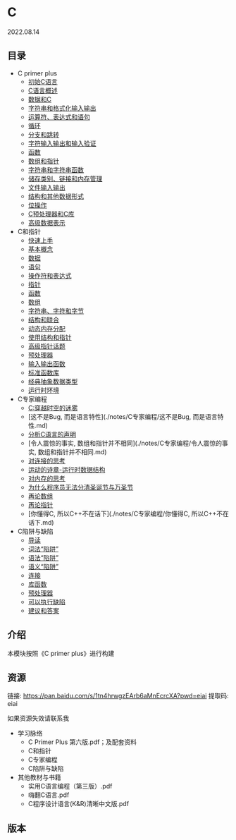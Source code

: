 # C
2022.08.14
## 目录
* C primer plus
  * [初始C语言](./notes/CPP/初始C语言.md)
  * [C语言概述](./notes/CPP/C语言概述.md)
  * [数据和C](./notes/CPP/数据和C.md)
  * [字符串和格式化输入输出](./notes/CPP/字符串和格式化输入输出.md)
  * [运算符、表达式和语句](./notes/CPP/运算符、表达式和语句.md)
  * [循环](./notes/CPP/循环.md)
  * [分支和跳转](./notes/CPP/分支和跳转.md)
  * [字符输入输出和输入验证](./notes/CPP/字符输入输出和输入验证.md)
  * [函数](./notes/CPP/函数.md)
  * [数组和指针](./notes/CPP/数组和指针.md)
  * [字符串和字符串函数](./notes/CPP/字符串和字符串函数.md)
  * [储存类别、链接和内存管理](./notes/CPP/储存类别、链接和内存管理.md)
  * [文件输入输出](./notes/CPP/文件输入输出.md)
  * [结构和其他数据形式](./notes/CPP/结构和其他数据形式.md)
  * [位操作](./notes/CPP/位操作.md)
  * [C预处理器和C库](./notes/CPP/C预处理器和C库.md)
  * [高级数据表示](./notes/CPP/高级数据表示.md)
* C和指针
  * [快速上手](./notes/C和指针/快速上手.md)
  * [基本概念](./notes/C和指针/基本概念.md)
  * [数据](./notes/C和指针/数据.md)
  * [语句](./notes/C和指针/语句.md)
  * [操作符和表达式](./notes/C和指针/操作符和表达式.md)
  * [指针](./notes/C和指针/指针.md)
  * [函数](./notes/C和指针/函数.md)
  * [数组](./notes/C和指针/数组.md)
  * [字符串、字符和字节](./notes/C和指针/字符串、字符和字节.md)
  * [结构和联合](./notes/C和指针/结构和联合.md)
  * [动态内存分配](./notes/C和指针/动态内存分配.md)
  * [使用结构和指针](./notes/C和指针/使用结构和指针.md)
  * [高级指针话题](./notes/C和指针/高级指针话题.md)
  * [预处理器](./notes/C和指针/预处理器.md)
  * [输入输出函数](./notes/C和指针/输入输出函数.md)
  * [标准函数库](./notes/C和指针/标准函数库.md)
  * [经典抽象数据类型](./notes/C和指针/经典抽象数据类型.md)
  * [运行时环境](./notes/C和指针/运行时环境.md)
* C专家编程
  * [C:穿越时空的迷雾](./notes/C专家编程/C:穿越时空的迷雾.md)
  * [这不是Bug, 而是语言特性](./notes/C专家编程/这不是Bug, 而是语言特性.md)
  * [分析C语言的声明](./notes/C专家编程/分析C语言的声明.md)
  * [令人震惊的事实, 数组和指针并不相同](./notes/C专家编程/令人震惊的事实, 数组和指针并不相同.md)
  * [对连接的思考](./notes/C专家编程/对连接的思考.md)
  * [运动的诗章-运行时数据结构](./notes/C专家编程/运动的诗章-运行时数据结构.md)
  * [对内存的思考](./notes/C专家编程/对内存的思考.md)
  * [为什么程序员无法分清圣诞节与万圣节](./notes/C专家编程/为什么程序员无法分清圣诞节与万圣节.md)
  * [再论数组](./notes/C专家编程/再论数组.md)
  * [再论指针](./notes/C专家编程/再论指针.md)
  * [你懂得C, 所以C++不在话下](./notes/C专家编程/你懂得C, 所以C++不在话下.md)
* C陷阱与缺陷
  * [导读](./notes/C陷阱与缺陷/导读.md)
  * [词法“陷阱”](./notes/C陷阱与缺陷/词法“陷阱”.md)
  * [语法“陷阱”](./notes/C陷阱与缺陷/语法“陷阱”.md)
  * [语义“陷阱”](./notes/C陷阱与缺陷/语义“陷阱”.md)
  * [连接](./notes/C陷阱与缺陷/连接.md)
  * [库函数](./notes/C陷阱与缺陷/库函数.md)
  * [预处理器](./notes/C陷阱与缺陷/预处理器.md)
  * [可以执行缺陷](./notes/C陷阱与缺陷/可以执行缺陷.md)
  * [建议和答案](./notes/C陷阱与缺陷/建议和答案.md)

## 介绍
本模块按照《C primer plus》进行构建



## 资源
链接: https://pan.baidu.com/s/1tn4hrwgzEArb6aMnEcrcXA?pwd=eiai 
提取码: eiai 

如果资源失效请联系我

* 学习脉络
  * C Primer Plus 第六版.pdf；及配套资料
  * C和指针
  * C专家编程
  * C陷阱与缺陷
* 其他教材与书籍
  * 实用C语言编程（第三版）.pdf
  * 嗨翻C语言.pdf
  * C程序设计语言(K&R)清晰中文版.pdf

## 版本
